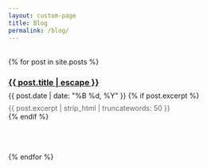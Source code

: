 ```yaml
---
layout: custom-page
title: Blog
permalink: /blog/
---
```


<div class="blog-archive">
  {% for post in site.posts %}
    <article class="archive-item">
      <h3>
        <a class="post-link" href="{{ post.url | relative_url }}">
          {{ post.title | escape }}
        </a>
      </h3>
      <span class="post-meta">{{ post.date | date: "%B %d, %Y" }}</span>
      {% if post.excerpt %}
        <div class="post-excerpt">
          {{ post.excerpt | strip_html | truncatewords: 50 }}
        </div>
      {% endif %}
    </article>
  {% endfor %}
</div>

<style>
  .blog-archive {
    margin-top: 2rem;
  }

  .archive-item {
    margin-bottom: 2rem;
    padding-bottom: 2rem;
    border-bottom: 1px solid #e0e0e0;
  }

  .archive-item:last-child {
    border-bottom: none;
  }

  .archive-item h3 {
    margin-bottom: 0.5rem;
  }

  .post-excerpt {
    margin-top: 0.5rem;
    color: #666;
  }
</style>